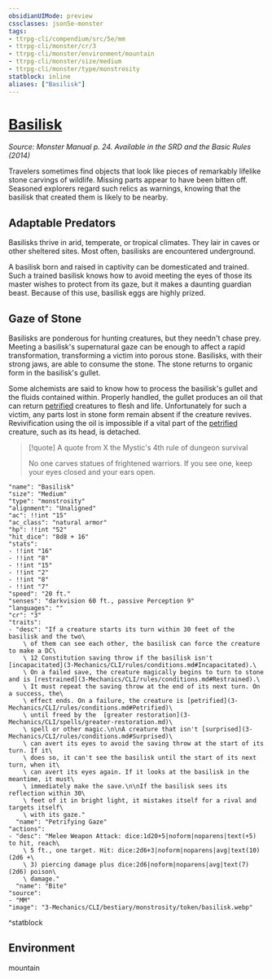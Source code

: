 ```yaml
---
obsidianUIMode: preview
cssclasses: json5e-monster
tags:
- ttrpg-cli/compendium/src/5e/mm
- ttrpg-cli/monster/cr/3
- ttrpg-cli/monster/environment/mountain
- ttrpg-cli/monster/size/medium
- ttrpg-cli/monster/type/monstrosity
statblock: inline
aliases: ["Basilisk"]
---
```

# [Basilisk](3-Mechanics\CLI\bestiary\monstrosity/basilisk.md)
*Source: Monster Manual p. 24. Available in the <span title='Systems Reference Document (5.1)'>SRD</span> and the Basic Rules (2014)*  

Travelers sometimes find objects that look like pieces of remarkably lifelike stone carvings of wildlife. Missing parts appear to have been bitten off. Seasoned explorers regard such relics as warnings, knowing that the basilisk that created them is likely to be nearby.

## Adaptable Predators

Basilisks thrive in arid, temperate, or tropical climates. They lair in caves or other sheltered sites. Most often, basilisks are encountered underground.

A basilisk born and raised in captivity can be domesticated and trained. Such a trained basilisk knows how to avoid meeting the eyes of those its master wishes to protect from its gaze, but it makes a daunting guardian beast. Because of this use, basilisk eggs are highly prized.

## Gaze of Stone

Basilisks are ponderous for hunting creatures, but they needn't chase prey. Meeting a basilisk's supernatural gaze can be enough to affect a rapid transformation, transforming a victim into porous stone. Basilisks, with their strong jaws, are able to consume the stone. The stone returns to organic form in the basilisk's gullet.

Some alchemists are said to know how to process the basilisk's gullet and the fluids contained within. Properly handled, the gullet produces an oil that can return [petrified](3-Mechanics/CLI/rules/conditions.md#Petrified) creatures to flesh and life. Unfortunately for such a victim, any parts lost in stone form remain absent if the creature revives. Revivification using the oil is impossible if a vital part of the [petrified](3-Mechanics/CLI/rules/conditions.md#Petrified) creature, such as its head, is detached.

> [!quote] A quote from X the Mystic's 4th rule of dungeon survival  
> 
> No one carves statues of frightened warriors. If you see one, keep your eyes closed and your ears open.


```statblock
"name": "Basilisk"
"size": "Medium"
"type": "monstrosity"
"alignment": "Unaligned"
"ac": !!int "15"
"ac_class": "natural armor"
"hp": !!int "52"
"hit_dice": "8d8 + 16"
"stats":
- !!int "16"
- !!int "8"
- !!int "15"
- !!int "2"
- !!int "8"
- !!int "7"
"speed": "20 ft."
"senses": "darkvision 60 ft., passive Perception 9"
"languages": ""
"cr": "3"
"traits":
- "desc": "If a creature starts its turn within 30 feet of the basilisk and the two\
    \ of them can see each other, the basilisk can force the creature to make a DC\
    \ 12 Constitution saving throw if the basilisk isn't [incapacitated](3-Mechanics/CLI/rules/conditions.md#Incapacitated).\
    \ On a failed save, the creature magically begins to turn to stone and is [restrained](3-Mechanics/CLI/rules/conditions.md#Restrained).\
    \ It must repeat the saving throw at the end of its next turn. On a success, the\
    \ effect ends. On a failure, the creature is [petrified](3-Mechanics/CLI/rules/conditions.md#Petrified)\
    \ until freed by the  [greater restoration](3-Mechanics/CLI/spells/greater-restoration.md)\
    \ spell or other magic.\n\nA creature that isn't [surprised](3-Mechanics/CLI/rules/conditions.md#Surprised)\
    \ can avert its eyes to avoid the saving throw at the start of its turn. If it\
    \ does so, it can't see the basilisk until the start of its next turn, when it\
    \ can avert its eyes again. If it looks at the basilisk in the meantime, it must\
    \ immediately make the save.\n\nIf the basilisk sees its reflection within 30\
    \ feet of it in bright light, it mistakes itself for a rival and targets itself\
    \ with its gaze."
  "name": "Petrifying Gaze"
"actions":
- "desc": "Melee Weapon Attack: dice:1d20+5|noform|noparens|text(+5) to hit, reach\
    \ 5 ft., one target. Hit: dice:2d6+3|noform|noparens|avg|text(10) (2d6 +\
    \ 3) piercing damage plus dice:2d6|noform|noparens|avg|text(7) (2d6) poison\
    \ damage."
  "name": "Bite"
"source":
- "MM"
"image": "3-Mechanics/CLI/bestiary/monstrosity/token/basilisk.webp"
```
^statblock

## Environment

mountain